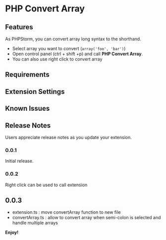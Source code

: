 # PHP Convert Array

## Features

As PHPStorm, you can convert array long syntax to the shorthand.
- Select array you want to convert (`array('foo', 'bar')`)
- Open control panel (ctrl + shift +p) and call **PHP Convert Array**.
- You can also use right click to convert array

## Requirements

## Extension Settings

## Known Issues

## Release Notes

Users appreciate release notes as you update your extension.

### 0.0.1

Initial release.

### 0.0.2

Right click can be used to call extension

## 0.0.3

- extension.ts : move convertArray function to new file
- convertArray.ts : allow to convert array when semi-colon is selected and handle multiple arrays

**Enjoy!**

